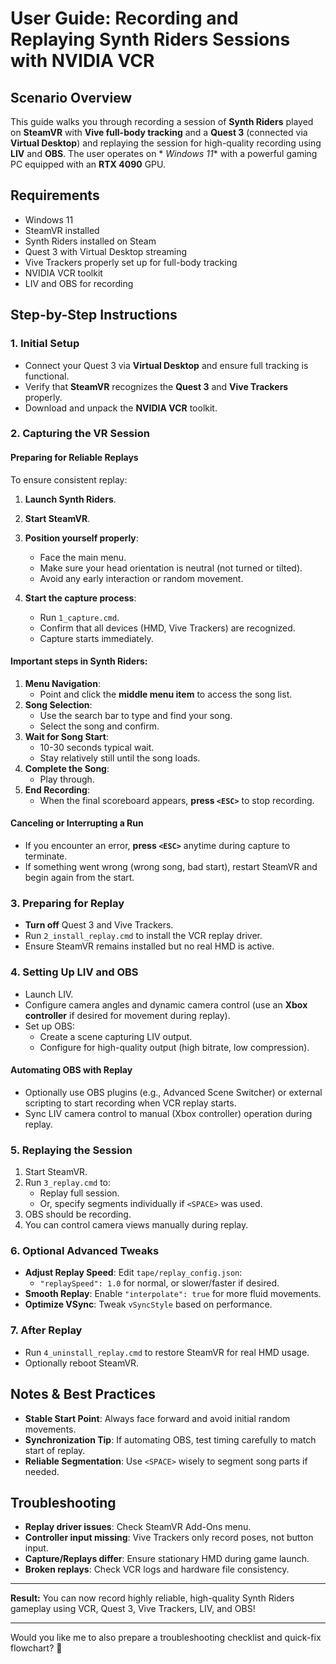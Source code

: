 # User Guide: Recording and Replaying Synth Riders Sessions with NVIDIA VCR

## Scenario Overview

This guide walks you through recording a session of **Synth Riders** played on **SteamVR** with **Vive full-body tracking** and a **Quest 3** (connected via **Virtual Desktop**) and replaying the session for high-quality recording using **LIV** and **OBS**. The user operates on *
*Windows 11** with a powerful gaming PC equipped with an **RTX 4090** GPU.

## Requirements

- Windows 11
- SteamVR installed
- Synth Riders installed on Steam
- Quest 3 with Virtual Desktop streaming
- Vive Trackers properly set up for full-body tracking
- NVIDIA VCR toolkit
- LIV and OBS for recording

## Step-by-Step Instructions

### 1. Initial Setup

- Connect your Quest 3 via **Virtual Desktop** and ensure full tracking is functional.
- Verify that **SteamVR** recognizes the **Quest 3** and **Vive Trackers** properly.
- Download and unpack the **NVIDIA VCR** toolkit.

### 2. Capturing the VR Session

#### Preparing for Reliable Replays

To ensure consistent replay:

1. **Launch Synth Riders**.
2. **Start SteamVR**.
3. **Position yourself properly**:
    - Face the main menu.
    - Make sure your head orientation is neutral (not turned or tilted).
    - Avoid any early interaction or random movement.

4. **Start the capture process**:
    - Run `1_capture.cmd`.
    - Confirm that all devices (HMD, Vive Trackers) are recognized.
    - Capture starts immediately.

#### Important steps in Synth Riders:

1. **Menu Navigation**:
    - Point and click the **middle menu item** to access the song list.
2. **Song Selection**:
    - Use the search bar to type and find your song.
    - Select the song and confirm.
3. **Wait for Song Start**:
    - 10-30 seconds typical wait.
    - Stay relatively still until the song loads.
4. **Complete the Song**:
    - Play through.
5. **End Recording**:
    - When the final scoreboard appears, **press `<ESC>`** to stop recording.

#### Canceling or Interrupting a Run

- If you encounter an error, **press `<ESC>`** anytime during capture to terminate.
- If something went wrong (wrong song, bad start), restart SteamVR and begin again from the start.

### 3. Preparing for Replay

- **Turn off** Quest 3 and Vive Trackers.
- Run `2_install_replay.cmd` to install the VCR replay driver.
- Ensure SteamVR remains installed but no real HMD is active.

### 4. Setting Up LIV and OBS

- Launch LIV.
- Configure camera angles and dynamic camera control (use an **Xbox controller** if desired for movement during replay).
- Set up OBS:
    - Create a scene capturing LIV output.
    - Configure for high-quality output (high bitrate, low compression).

#### Automating OBS with Replay

- Optionally use OBS plugins (e.g., Advanced Scene Switcher) or external scripting to start recording when VCR replay starts.
- Sync LIV camera control to manual (Xbox controller) operation during replay.

### 5. Replaying the Session

1. Start SteamVR.
2. Run `3_replay.cmd` to:
    - Replay full session.
    - Or, specify segments individually if `<SPACE>` was used.
3. OBS should be recording.
4. You can control camera views manually during replay.

### 6. Optional Advanced Tweaks

- **Adjust Replay Speed**: Edit `tape/replay_config.json`:
    - `"replaySpeed": 1.0` for normal, or slower/faster if desired.
- **Smooth Replay**: Enable `"interpolate": true` for more fluid movements.
- **Optimize VSync**: Tweak `vSyncStyle` based on performance.

### 7. After Replay

- Run `4_uninstall_replay.cmd` to restore SteamVR for real HMD usage.
- Optionally reboot SteamVR.

## Notes & Best Practices

- **Stable Start Point**: Always face forward and avoid initial random movements.
- **Synchronization Tip**: If automating OBS, test timing carefully to match start of replay.
- **Reliable Segmentation**: Use `<SPACE>` wisely to segment song parts if needed.

## Troubleshooting

- **Replay driver issues**: Check SteamVR Add-Ons menu.
- **Controller input missing**: Vive Trackers only record poses, not button input.
- **Capture/Replays differ**: Ensure stationary HMD during game launch.
- **Broken replays**: Check VCR logs and hardware file consistency.

---

**Result:** You can now record highly reliable, high-quality Synth Riders gameplay using VCR, Quest 3, Vive Trackers, LIV, and OBS!

---

Would you like me to also prepare a troubleshooting checklist and quick-fix flowchart? 🎉


